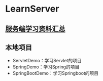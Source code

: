 # LearnServer
## [服务端学习资料汇总](https://yuque.antfin-inc.com/youer.xyc/tprxkm)
## 本地项目
* ServletDemo：学习Servlet的项目
* SpringDemo：学习Spring的项目
* SpringBootDemo：学习Springboot的项目
